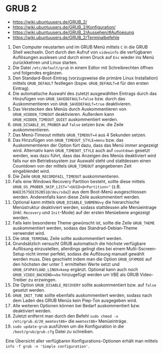 # GRUB 2

+   <https://wiki.ubuntuusers.de/GRUB_2/>
+   <https://wiki.ubuntuusers.de/GRUB_2/Konfiguration/>
+   <https://wiki.ubuntuusers.de/GRUB_2/Aussehen/#Aufloesung>
+   <https://wiki.ubuntuusers.de/GRUB_2/Terminalbefehle>

<!---->

1.  Den Computer neustarten und im GRUB Menü mittels `C` in die GRUB Shell wechseln. Dort durch den Aufruf von `videoinfo` die verfügbaren Auflösungen auslesen und durch einen Druck auf `Esc` wieder ins Menü zurückkehren und Linux starten.
2.  Die Datei `/etc/default/grub` in einem Editor mit Schreibrechten öffnen und folgendes ergänzen.
3.  Den Standard-Boot-Eintrag (vorzugsweise die primäre Linux Installation) mittels `GRUB_DEFAULT` festlegen (bspw. `GRUB_DEFAULT=0` für den ersten Eintrag).
4.  Die automatische Auswahl des zuletzt ausgewählten Eintrags durch das Hinzufügen von `GRUB_SAVEDEFAULT=false` bzw. durch das Auskommentieren von `GRUB_SAVEDEFAULT=true` deaktivieren.
5.  Das Verstecken des Menüs durch Auskommentieren von `GRUB_HIDDEN_TIMEOUT` deaktivieren. Außerdem kann `GRUB_HIDDEN_TIMEOUT_QUIET` auskommentiert werden.
6.  `GRUB_DISABLE_OS_PROBER` auf `false` setzen bzw. die Zeile auskommentieren.
7.  Das Menü-Timeout mittels `GRUB_TIMEOUT=4` aus 4 Sekunden setzen.
8.  Das Hinzufügen von `GRUB_TIMEOUT_STYLE=menu` bzw. das Auskommentieren der Option fürt dazu, dass das Menü *immer* angezeigt wird. Alternativ kann `GRUB_TIMEOUT_STYLE` auch auf `countdown` gesetzt werden, was dazu führt, dass das Anzeigen des Menüs deaktiviert wird falls nur ein Betriebssystem zur Auswahl steht und stattdessen einen Countdown von der mittels `GRUB_TIMEOUT` angegebenen Zeit eingeblendet wird.
9.  Die Zeile `GRUB_RECORDFAIL_TIMEOUT` auskommentieren.
10. Falls eine Windows Recovery Partition besteht, sollte diese mittels `GRUB_OS_PROBER_SKIP_LIST="<UUID>@<Partition>"` (z.B. `BAEE3575EE352B51@/dev/sda2`) aus dem Boot-Menü ausgeschlossen werden. Anderenfalls kann diese Zeile auskommentiert werden.
11. Optional kann mittels `GRUB_DISABLE_SUBMENU=y` die hierarchische Menüstruktur deaktiviert werden, sodass stattdessen alle Menüeintrage (inkl. `Recovery` und `Init`-Mode) auf der ersten Menüebene angezeigt werden.
12. Falls kein besonderes Theme gewünscht ist, sollte die Zeile `GRUB_THEME` auskommentiert werden, sodass das Standrad-Debian-Theme verwendet wird.
13. Die `GRUB_TERMINAL` Zeile sollte auskommentiert werden.
14. Grundsätzlich versucht GRUB automatisch die höchste verfügbare Auflösung einzustellen, allerdings gelingt dies bei einem Multi-Sscreen-Setup nicht immer perfekt, sodass die Auflösung manuell gewählt werden muss. Dies geschieht indem man die Option `GRUB_GFXMODE` auf den höchsten der unter *1.* ermittelten Werte setzt und `GRUB_GFXPAYLOAD_LINUX=keep` ergänzt. Optional kann auch noch `GRUB_VIDEO_BACKEND=vbe` hinzugefügt werden um VBE als GRUB Video-Treiber zu erzwingen.
15. Die Option `GRUB_DISABLE_RECOVERY` sollte auskommentiert bzw. auf `false` gesetzt werden.
16. `GRUB_INIT_TUNE` sollte ebenfalls auskommentiert werden, sodass nach dem Laden des GRUB Menüs kein Piep-Ton ausgegeben wird.
17. Alle weiteren Optionen können bei Bedarf auskommentiert bzw. deaktiviert werden.
18. Zuletzt entfernt man durch den Befehl `sudo chmod -x /etc/grub.d/20_memtest86+` die `memtest86+` Menüeinträge.
19. `sudo update-grub` ausführen um die Konfiguration in die `/boot/grub/grub.cfg` Datei zu schreiben.

Eine Übersicht aller verfügbaren Konfigurations-Optionen erhält man mittels `info -f grub -n 'Simple configuration'`.
